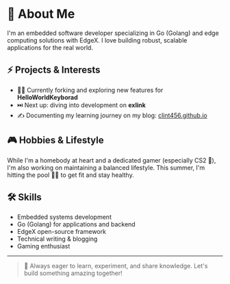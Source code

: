 # 👋 About Me

I'm an embedded software developer specializing in Go (Golang) and edge computing solutions with EdgeX. I love building robust, scalable applications for the real world.

## ⚡ Projects & Interests

- 🧑‍💻 Currently forking and exploring new features for **HelloWorldKeyborad**
- ⏭️ Next up: diving into development on **exlink**
- ✍️ Documenting my learning journey on my blog: [clint456.github.io](https://clint456.github.io)

## 🎮 Hobbies & Lifestyle

While I'm a homebody at heart and a dedicated gamer (especially CS2 🎯), I'm also working on maintaining a balanced lifestyle. This summer, I'm hitting the pool 🏊‍♂️ to get fit and stay healthy.

## 🛠️ Skills

- Embedded systems development
- Go (Golang) for applications and backend
- EdgeX open-source framework
- Technical writing & blogging
- Gaming enthusiast

---

> 🚀 Always eager to learn, experiment, and share knowledge. Let's build something amazing together!
